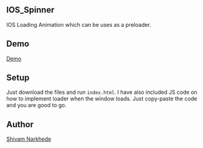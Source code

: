 ## IOS_Spinner

IOS Loading Animation which can be uses as a preloader.

## Demo

[Demo](https://user-images.githubusercontent.com/91551726/153767337-47cd3844-0141-4edb-a0c3-3342519c3d3d.mp4)

## Setup

Just download the files and run `index.html`. I have also included JS code on how to implement loader when the window loads. Just copy-paste the code and you are good to go.

## Author

[Shivam Narkhede](https://github.com/shivam11-01/) 
